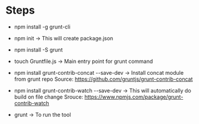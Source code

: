# Steps 

- npm install -g grunt-cli

- npm init -> This will create package.json

- npm install -S grunt

- touch Gruntfile.js -> Main entry point for grunt command

- npm install grunt-contrib-concat --save-dev -> Install concat module from grunt repo
Source: https://github.com/gruntjs/grunt-contrib-concat

- npm install grunt-contrib-watch --save-dev -> This will automatically do build on file change
Srouce: https://www.npmjs.com/package/grunt-contrib-watch

- grunt -> To run the tool

